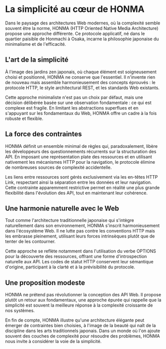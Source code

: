 # La simplicité au cœur de HONMA

Dans le paysage des architectures Web modernes, où la complexité semble souvent être la norme, HONMA (HTTP Oriented Native Media Architecture) propose une approche différente. Ce protocole applicatif, né dans le quartier paisible de Honmachi à Osaka, incarne la philosophie japonaise du minimalisme et de l'efficacité.

## L'art de la simplicité

À l'image des jardins zen japonais, où chaque élément est soigneusement choisi et positionné, HONMA ne conserve que l'essentiel. Il n'invente rien de nouveau mais assemble harmonieusement des concepts éprouvés : le protocole HTTP, le style architectural REST, et les standards Web existants.

Cette approche minimaliste n'est pas un choix par défaut, mais une décision délibérée basée sur une observation fondamentale : ce qui est complexe est fragile. En limitant les abstractions superflues et en s'appuyant sur les fondamentaux du Web, HONMA offre un cadre à la fois robuste et flexible.

## La force des contraintes

HONMA définit un ensemble minimal de règles qui, paradoxalement, libère les développeurs des questionnements récurrents sur la structuration des API. En imposant une représentation plate des ressources et en utilisant nativement les mécanismes HTTP pour la navigation, le protocole élimine de nombreuses sources de complexité accidentelle.

Les liens entre ressources sont gérés exclusivement via les en-têtes HTTP Link, respectant ainsi la séparation entre les données et leur navigation. Cette contrainte apparemment restrictive permet en réalité une plus grande flexibilité dans l'évolution des API, tout en maintenant leur cohérence.

## Une harmonie naturelle avec le Web

Tout comme l'architecture traditionnelle japonaise qui s'intègre naturellement dans son environnement, HONMA s'inscrit harmonieusement dans l'écosystème Web. Il ne lutte pas contre les conventions HTTP mais les embrasse pleinement, utilisant leurs forces intrinsèques plutôt que de tenter de les contourner.

Cette approche se reflète notamment dans l'utilisation du verbe OPTIONS pour la découverte des ressources, offrant une forme d'introspection naturelle aux API. Les codes de statut HTTP conservent leur sémantique d'origine, participant à la clarté et à la prévisibilité du protocole.

## Une proposition modeste

HONMA ne prétend pas révolutionner la conception des API Web. Il propose plutôt un retour aux fondamentaux, une approche épurée qui rappelle que la simplicité est souvent la meilleure réponse à la complexité croissante de nos systèmes.

En fin de compte, HONMA illustre qu'une architecture élégante peut émerger de contraintes bien choisies, à l'image de la beauté qui naît de la discipline dans les arts traditionnels japonais. Dans un monde où l'on ajoute souvent des couches de complexité pour résoudre des problèmes, HONMA nous invite à considérer la voie de la simplicité.
